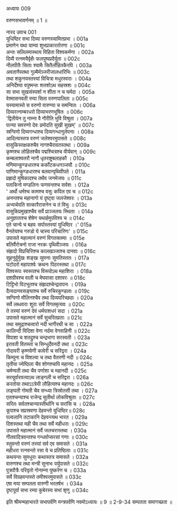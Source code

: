 अध्यायः 009

वरुणसभावर्णनम् ॥ 1 ॥
	
नारद उवाच 	001  
युधिष्ठिर सभा दिव्या वरुणस्यामितप्रभा ।	001a  
प्रमाणेन यथा याम्या शुभप्राकारतोरणा ॥	001c  
अन्तः सलिलमास्थाय विहिता विश्वकर्मणा ।	002a  
दिव्यै रत्नमयैर्वृक्षैः फलपुष्पप्रदैर्युता ॥	002c  
नीलपीतैः सिताः श्यामैः सितैर्लोहितकैरपि ।	003a  
अवतानैस्तथा गुल्मैर्मञ्जरीजालधारिभिः ॥	003c  
तथा शकुनयस्तस्यां विचित्रा मधुरस्वराः ।	004a  
अनिर्देश्या वपुष्मन्तः शतशोऽथ सहस्रशः ॥	004c  
सा सभा सुखसंस्पर्शा न शीता न च घर्मदा ।	005a  
वेश्मासनवती रम्या सिता वरुणपालिता ॥	005c  
यस्यामास्ते स वरुणो वारुण्या च समन्वितः ।	006a  
दिव्यरत्नाम्बरधरो दिव्याभरणभूषितः ॥	006c  
\'द्वितीयेन तु नाम्ना वै गौरीति भुवि विश्रुता ।	007a  
पत्न्या सवरुणो देवः प्रमोदति सुखी सुखम्\' ॥	007c  
स्रग्विणो दिव्यगन्धाश्च दिव्यगन्धानुलेपनाः ।	008a  
आदित्यास्तत्र वरुणं जलेश्वरमुपासते ॥	008c  
वासुकिस्तक्षकश्चैव नागश्चैरावतस्तथा ।	009a  
कृष्णश्च लोहितश्चैव पद्मश्चित्रश्च वीर्यवान् ॥	009c  
कम्बलाश्वतरौ नागौ धृतराष्ट्रबलाहकौ ।	010a  
मणिमान्कुण्डधारश्च कर्कोटकधनञ्जयौ ॥	010c  
पाणिमान्कुण्डधारश्च बलवान्पृथिवीपते ।	011a  
प्रह्रादो मुषिकादश्च तथैव जनमेजयः ॥	011c  
पताकिनो मण्डलिनः फणवन्तश्च सर्वशः ।	012a  
\' अर्थो धर्मश्च कामश्च वसुः कपिल एव च ॥	012c  
अनन्तश्च महानागो यं दृष्ट्वा जलजेश्वरः ।	013a  
अभ्यर्चयति सत्कारैरासनेन च तं विभुः ॥	013c  
वासुकिप्रमुखाश्चैव सर्वे प्राञ्जलयः स्थिताः ।	014a  
अनुज्ञाताश्च शेषेण यथार्हमुपविश्य च ॥	014c  
एते चान्ये च बहवः सर्पास्तस्यां युधिष्ठिर ।\'	015a  
वैनतेयश्च गरुडो ये चास्य परिचारिणः\' ॥	015c  
उपासते महात्मानं वरुणं विगतक्लमाः ॥	015e  
बलिर्वैरोचनो राजा नरकः पृथिवीञ्जयः ।	016a  
संह्रादो विप्रचित्तिश्च कालखञ्जाश्च दानवाः ॥	016c  
सुहनुर्दुर्मुखः शङ्खः सुमनाः सुमतिस्ततः ।	017a  
घटोदरो महापार्श्वः क्रथनः पिठरस्तथा ॥	017c  
विश्वरूपः स्वरूपश्च विरूपोऽथ महाशिराः ।	018a  
दशग्रीवश्च वाली च मेघवासा दशावरः ॥	018c  
टिट्टिभो विटभूतश्च संह्रादश्चेन्द्रतापनः ।	019a  
दैत्यदानवसङ्घाश्च सर्वे रुचिरकुण्डलाः ॥	019c  
स्रग्विणो मौलिनश्चैव तथा दिव्यपरिच्छदाः ।	020a  
सर्वे लब्धवराः शूराः सर्वे विगतमृत्यवः ॥	020c  
ते तस्यां वरुणं देवं धर्मपाशधरं सदा ।	021a  
उपासते महात्मानं सर्वे सुचरितव्रताः ॥	021c  
तथा समुद्राश्चत्वारो नदी भागीरथी च सा ।	022a  
कालिन्दी विदिशा वेणा नर्दमा वेगवाहिनी ॥	022c  
विपाशा च शतद्रुश्च चन्द्रभागा सरस्वती ।	023a  
इरावती वितस्ता च सिन्धुर्देवनदी तथा ॥	023c  
गोदावरी कृष्णवेणी कावेरी च सरिद्वरा ।	024a  
किम्पुना च विशल्या च तथा वैतरणी नदी ॥	024c  
तृतीया ज्येष्ठिला चैव शोणश्चापि महानदः ।	025a  
चर्मण्वती तथा चैव पर्णाशा च महानदी ॥	025c  
सरयूर्वारवत्याऽथ लाङ्गली च सरिद्वरा ।	026a  
करतोया तथाऽऽत्रेयी लौहित्यश्च महानदः ॥	026c  
लङ्घती गोमती चैव सन्ध्या त्रिस्रोतसी तथा ।	027a  
एताश्चन्याश्च राजेन्द्र सुतीर्था लोकविश्रुताः ॥	027c  
सरितः सर्वतश्चान्यास्तीर्थानि च सरांसि च ।	028a  
कूपाश्च सप्रस्रवणा देहवन्तो युधिष्ठिर॥	028c  
पल्वलानि तटाकानि देहवन्त्यथ भारत ।	029a  
दिशस्तथा मही चैव तथा सर्वे महीधराः ॥	029c  
उपासते महात्मानं सर्वे जलचरास्तथा ।	030a  
गीतवादित्रवन्तश्च गन्धर्वाप्सरसां गणाः ॥	030c  
स्तुवन्तो वरुणं तस्यां सर्व एव समासते ।	031a  
महीधरा रत्नवन्तो रसा ये च प्रतिष्ठिताः ॥	031c  
कथयन्तः सुमधुराः कथास्तत्र समासते ।	032a  
वारुणश्च तथा मन्त्री सुनाभः पर्युपासते ॥	032c  
पुत्रपौत्रैः परिवृतो गोनाम्ना पुष्करेण च ।	033a  
सर्वे विग्रहवन्तस्ते तमीश्वरमुपासते ॥	033c  
एषा मया सम्पतता वारुणी भरतर्षभ ।	034a  
दृष्टपूर्वा सभा रम्या कुबेरस्य सभां शृणु ॥ 	034c  

इति श्रीमन्महाभारते सभापर्वणि मन्त्रपर्वणि नवमोऽध्यायः ॥ 9 ॥
2-9-34 सम्पतता समागच्छता ॥
